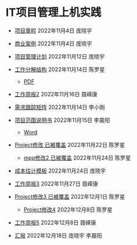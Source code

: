 # IT项目管理上机实践
- [项目章程](项目章程.md) 2022年11月4日 庞晓宇
- [商业案例](商业案例.md) 2022年11月4日 庞晓宇

- [项目管理计划](项目管理计划.md) 2022年11月12日 庞晓宇
- [工作分解结构](工作分解结构.mpp) 2022年11月14日 陈罗星
  - [PDF](工作分解结构.pdf)
- [工作周报2](工作周报2.docx) 2022年11月16日 聂嵘康
- [需求跟踪矩阵](需求跟踪矩阵.md) 2022年11月14日 李小刚
- [项目范围说明书](项目范围说明书.md) 2022年11月15日 李晨阳
  - [Word](项目范围说明书.doc)
- [Project修改 已被覆盖](安宠居.mpp) 2022年11月22日 陈罗星
  - [mpp修改2 已被覆盖](安宠居.mpp) 2022年11月24日 陈罗星
- [成本估计模板](安宠居2.xlsx) 2022年11月24日 庞晓宇
- [工作周报3](工作周报3.docx) 2022年11月27日 聂嵘康
- [Project修改3 已被覆盖](安宠居.mpp) 2022年12月1日 陈罗星
  - [Project修改4](安宠居.mpp) 2022年12月8日 陈罗星
- [工作周报5](工作周报5.docx) 2022年12月8日 聂嵘康
- [汇报](汇报用.md) 2022年12月18日 庞晓宇 李晨阳
